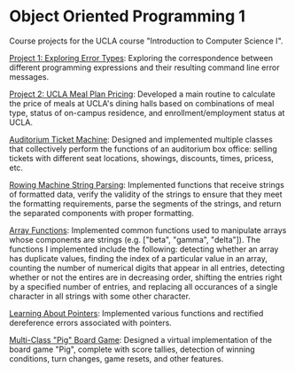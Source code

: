 # Object Oriented Programming 1
Course projects for the UCLA course "Introduction to Computer Science I".

[Project 1: Exploring Error Types](https://github.com/jpicchi18/object_oriented_programming_1/tree/main/Project%201): Exploring the correspondence between different programming expressions and their resulting command line error messages.

[Project 2: UCLA Meal Plan Pricing](https://github.com/jpicchi18/object_oriented_programming_1/tree/main/Project%202):
Developed a main routine to calculate the price of meals at UCLA's dining halls based on combinations of meal type, status of on-campus residence, and enrollment/employment status at UCLA.

[Auditorium Ticket Machine](https://github.com/jpicchi18/object_oriented_programming_1/tree/main/Project%205): Designed and implemented multiple classes that collectively perform the functions of an auditorium box office: selling tickets with different seat locations, showings, discounts, times, pricess, etc.

[Rowing Machine String Parsing](https://github.com/jpicchi18/object_oriented_programming_1/tree/main/Project%203): Implemented functions that receive strings of formatted data, verify the validity of the strings to ensure that they meet the formatting requirements, parse the segments of the strings, and return the separated components with proper formatting.

[Array Functions](https://github.com/jpicchi18/object_oriented_programming_1/tree/main/Project%204): Implemented common functions used to manipulate arrays whose components are strings (e.g. \["beta", "gamma", "delta"]). The functions I implemented include the following: detecting whether an array has duplicate values, finding the index of a particular value in an array, counting the number of numerical digits that appear in all entries, detecting whether or not the entires are in decreasing order, shifting the entries right by a specified number of entries, and replacing all occurances of a single character in all strings with some other character.

[Learning About Pointers](https://github.com/jpicchi18/object_oriented_programming_1/tree/main/Project%206): Implemented various functions and rectified dereference errors associated with pointers.

[Multi-Class "Pig" Board Game](https://github.com/jpicchi18/object_oriented_programming_1/tree/main/Project%207): Designed a virtual implementation of the board game "Pig", complete with score tallies, detection of winning conditions, turn changes, game resets, and other features.